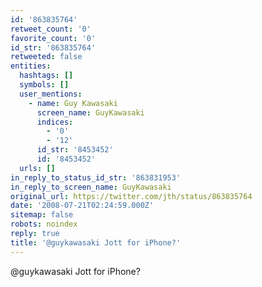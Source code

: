 ```yaml
---
id: '863835764'
retweet_count: '0'
favorite_count: '0'
id_str: '863835764'
retweeted: false
entities:
  hashtags: []
  symbols: []
  user_mentions:
    - name: Guy Kawasaki
      screen_name: GuyKawasaki
      indices:
        - '0'
        - '12'
      id_str: '8453452'
      id: '8453452'
  urls: []
in_reply_to_status_id_str: '863831953'
in_reply_to_screen_name: GuyKawasaki
original_url: https://twitter.com/jth/status/863835764
date: '2008-07-21T02:24:59.000Z'
sitemap: false
robots: noindex
reply: true
title: '@guykawasaki Jott for iPhone?'
---
```


@guykawasaki Jott for iPhone?